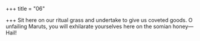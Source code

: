 +++
title = "06"

+++
Sit here on our ritual grass and undertake to give us coveted goods. O unfailing Maruts, you will exhilarate yourselves here on the somian  honey—Hail!